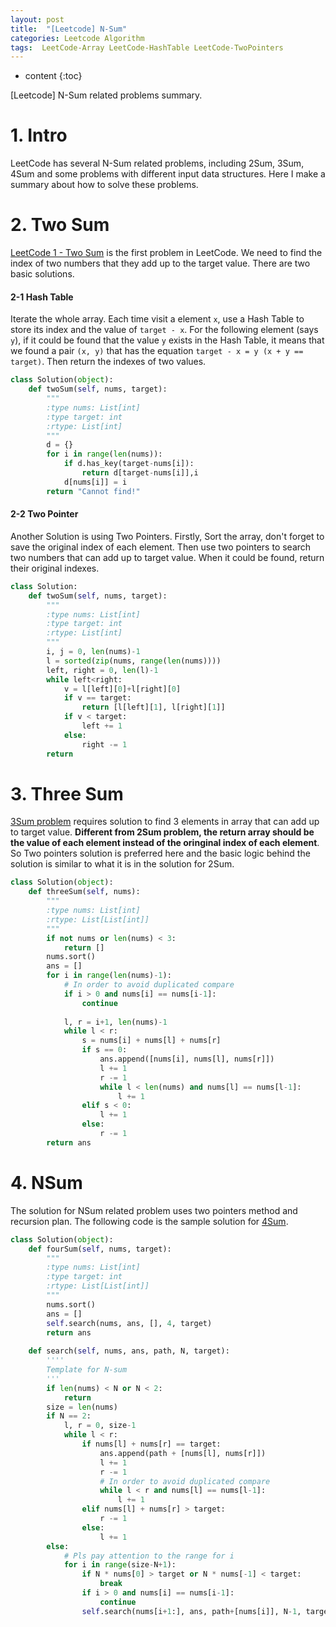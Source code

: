 ```yaml
---
layout: post
title:  "[Leetcode] N-Sum"
categories: Leetcode Algorithm
tags:  LeetCode-Array LeetCode-HashTable LeetCode-TwoPointers
---
```


* content
{:toc}

[Leetcode] N-Sum related problems summary.




# 1. Intro
LeetCode has several N-Sum related problems, including 2Sum, 3Sum, 4Sum and some problems with different input data structures. Here I make a summary about how to solve these problems.

# 2. Two Sum
[LeetCode 1 - Two Sum](https://leetcode.com/problems/two-sum/) is the first problem in LeetCode. We need to find the index of two numbers that they add up to the target value. There are two basic solutions.

#### 2-1 Hash Table

Iterate the whole array. Each time visit a element ```x```, use a Hash Table to store its index and the value of ```target - x```. For the following element (says ```y```), if it could be found that the value ```y``` exists in the Hash Table, it means that we found a pair ```(x, y)``` that has the equation ```target - x = y (x + y == target)```. Then return the indexes of two values.

```python
class Solution(object):
    def twoSum(self, nums, target):
        """
        :type nums: List[int]
        :type target: int
        :rtype: List[int]
        """
        d = {}
        for i in range(len(nums)):
            if d.has_key(target-nums[i]):
                return d[target-nums[i]],i
            d[nums[i]] = i
        return "Cannot find!"
```

#### 2-2 Two Pointer

Another Solution is using Two Pointers. Firstly, Sort the array, don't forget to save the original index of each element. Then use two pointers to search two numbers that can add up to target value. When it could be found, return their original indexes.

```python
class Solution:
    def twoSum(self, nums, target):
        """
        :type nums: List[int]
        :type target: int
        :rtype: List[int]
        """
        i, j = 0, len(nums)-1
        l = sorted(zip(nums, range(len(nums))))
        left, right = 0, len(l)-1
        while left<right:
            v = l[left][0]+l[right][0]
            if v == target:
                return [l[left][1], l[right][1]]
            if v < target:
                left += 1
            else:
                right -= 1
        return
```

# 3. Three Sum

[3Sum problem](https://leetcode.com/problems/3sum/) requires solution to find 3 elements in array that can add up to target value. **Different from 2Sum problem, the return array should be the value of each element instead of the oringinal index of each element**. So Two pointers solution is preferred here and the basic logic behind the solution is similar to what it is in the solution for 2Sum.

```python
class Solution(object):
    def threeSum(self, nums):
        """
        :type nums: List[int]
        :rtype: List[List[int]]
        """
        if not nums or len(nums) < 3:
            return []
        nums.sort()
        ans = []
        for i in range(len(nums)-1):
            # In order to avoid duplicated compare
            if i > 0 and nums[i] == nums[i-1]:
                continue
        
            l, r = i+1, len(nums)-1
            while l < r:
                s = nums[i] + nums[l] + nums[r]
                if s == 0:
                    ans.append([nums[i], nums[l], nums[r]])
                    l += 1
                    r -= 1
                    while l < len(nums) and nums[l] == nums[l-1]:
                        l += 1
                elif s < 0:
                    l += 1
                else:
                    r -= 1
        return ans
```

# 4. NSum

The solution for NSum related problem uses two pointers method and recursion plan. The following code is the sample solution for [4Sum](https://leetcode.com/problems/4sum).

```python
class Solution(object):
    def fourSum(self, nums, target):
        """
        :type nums: List[int]
        :type target: int
        :rtype: List[List[int]]
        """
        nums.sort()
        ans = []
        self.search(nums, ans, [], 4, target)
        return ans
    
    def search(self, nums, ans, path, N, target):
        ''''
        Template for N-sum
        '''
        if len(nums) < N or N < 2:
            return
        size = len(nums)
        if N == 2:
            l, r = 0, size-1
            while l < r:
                if nums[l] + nums[r] == target:
                    ans.append(path + [nums[l], nums[r]])
                    l += 1
                    r -= 1
                    # In order to avoid duplicated compare
                    while l < r and nums[l] == nums[l-1]:
                        l += 1
                elif nums[l] + nums[r] > target:
                    r -= 1
                else:
                    l += 1
        else:
            # Pls pay attention to the range for i
            for i in range(size-N+1):
                if N * nums[0] > target or N * nums[-1] < target:
                    break
                if i > 0 and nums[i] == nums[i-1]:
                    continue
                self.search(nums[i+1:], ans, path+[nums[i]], N-1, target-nums[i])
```